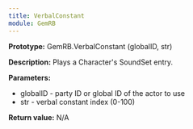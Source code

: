 ```yaml
---
title: VerbalConstant
module: GemRB
---
```


**Prototype:** GemRB.VerbalConstant (globalID, str)

**Description:**    Plays a Character's SoundSet entry.

**Parameters:** 
  * globalID - party ID or global ID of the actor to use
  * str - verbal constant index (0-100)

**Return value:** N/A
